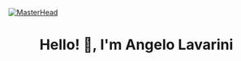 [![MasterHead](https://user-images.githubusercontent.com/74038190/225813708-98b745f2-7d22-48cf-9150-083f1b00d6c9.gif)](https://AngeloLCode.io)
<h1 align="center">Hello! 👋, I'm Angelo Lavarini</h1>
</p>
